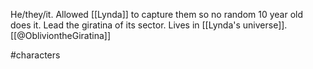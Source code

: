 He/they/it. Allowed [[Lynda]] to capture them so no random 10 year old does it. Lead the giratina of its sector. Lives in [[Lynda's universe]]. [[@ObliviontheGiratina]]

#characters 